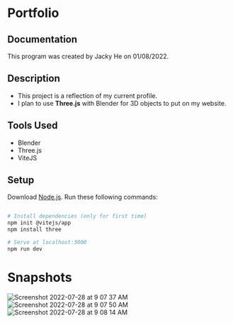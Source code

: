 # Portfolio

## Documentation
This program was created by Jacky He on 01/08/2022.

## Description 
- This project is a reflection of my current profile.
- I plan to use **Three.js** with Blender for 3D objects to put on my website.

## Tools Used
- Blender
- Three.js
- ViteJS

## Setup
Download [Node.js](https://nodejs.org/en/download/).
Run these following commands:

``` bash

# Install dependencies (only for first time)
npm init @vitejs/app
npm install three

# Serve at localhost:3000
npm run dev

```
# Snapshots
![Screenshot 2022-07-28 at 9 07 37 AM](https://user-images.githubusercontent.com/78707612/181573265-b887af70-b8e1-4599-b7d3-3d675c6b4969.png)
![Screenshot 2022-07-28 at 9 07 50 AM](https://user-images.githubusercontent.com/78707612/181573269-28c04571-11a8-4fbf-94cb-47f08599d0eb.png)
![Screenshot 2022-07-28 at 9 08 14 AM](https://user-images.githubusercontent.com/78707612/181573270-80b33e99-1c75-4e68-9887-bd5a7169ddb0.png)


